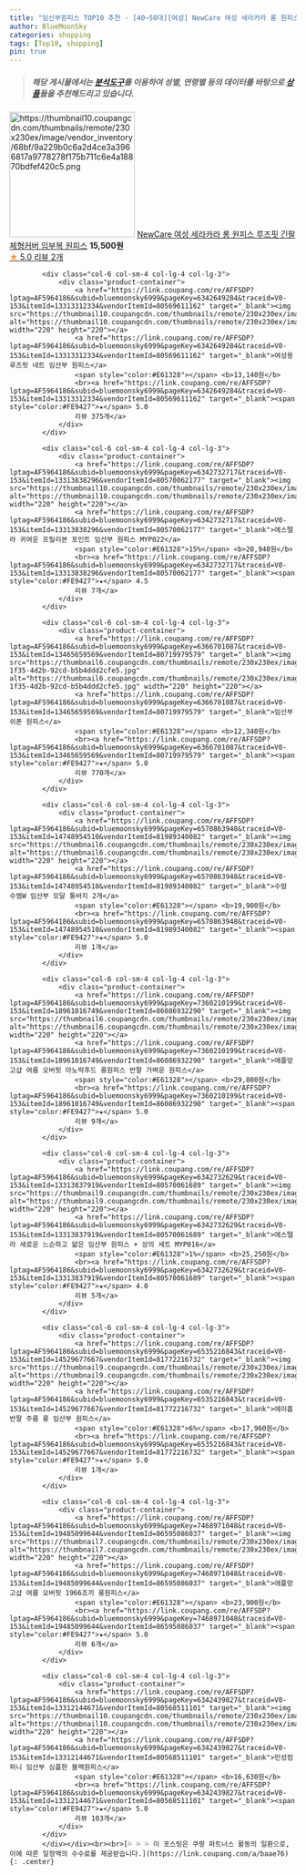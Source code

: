 ```yaml
---
title: "임산부원피스 TOP10 추천 - [40~50대][여성] NewCare 여성 세라카라 롱 원피스 루즈핏 긴팔 체형커버 임부복 원피스"
author: BlueMoonSky
categories: shopping
tags: [Top10, shopping]
pin: true
---
```


> ##### 해당 게시물에서는 [**분석도구**](https://itemscout.io/)를 이용하여 **성별**, **연령별** 등의 데이터를 바탕으로 [**상품**](https://link.coupang.com/a/baae76)들을 추천해드리고 있습니다.
<div class="container"><div class="row">
            <div class="col-6 col-sm-4 col-lg-4 col-lg-3">
                <div class="product-container">
                    <a href="https://link.coupang.com/re/AFFSDP?lptag=AF5964186&subid=bluemoonsky6999&pageKey=7561112448&traceid=V0-153&itemId=19920130671&vendorItemId=87029088271" target="_blank"><img src="https://thumbnail10.coupangcdn.com/thumbnails/remote/230x230ex/image/vendor_inventory/68bf/9a229b0c6a2d4ce3a3966817a9778278f175b711c6e4a18870bdfef420c5.png" alt="https://thumbnail10.coupangcdn.com/thumbnails/remote/230x230ex/image/vendor_inventory/68bf/9a229b0c6a2d4ce3a3966817a9778278f175b711c6e4a18870bdfef420c5.png" width="220" height="220"></a>
                    <a href="https://link.coupang.com/re/AFFSDP?lptag=AF5964186&subid=bluemoonsky6999&pageKey=7561112448&traceid=V0-153&itemId=19920130671&vendorItemId=87029088271" target="_blank">NewCare 여성 세라카라 롱 원피스 루즈핏 긴팔 체형커버 임부복 원피스</a>
                    <span style="color:#E61328"></span> <b>15,500원</b>
                    <br><a href="https://link.coupang.com/re/AFFSDP?lptag=AF5964186&subid=bluemoonsky6999&pageKey=7561112448&traceid=V0-153&itemId=19920130671&vendorItemId=87029088271" target="_blank"><span style="color:#FE9427">★</span> 5.0
                    리뷰 2개</a>
                </div>
            </div>
            
            <div class="col-6 col-sm-4 col-lg-4 col-lg-3">
                <div class="product-container">
                    <a href="https://link.coupang.com/re/AFFSDP?lptag=AF5964186&subid=bluemoonsky6999&pageKey=6342649284&traceid=V0-153&itemId=13313312334&vendorItemId=80569611162" target="_blank"><img src="https://thumbnail10.coupangcdn.com/thumbnails/remote/230x230ex/image/rs_quotation_api/vieugt7w/c0567cf84a7b4826b6c7e35981de213a.jpg" alt="https://thumbnail10.coupangcdn.com/thumbnails/remote/230x230ex/image/rs_quotation_api/vieugt7w/c0567cf84a7b4826b6c7e35981de213a.jpg" width="220" height="220"></a>
                    <a href="https://link.coupang.com/re/AFFSDP?lptag=AF5964186&subid=bluemoonsky6999&pageKey=6342649284&traceid=V0-153&itemId=13313312334&vendorItemId=80569611162" target="_blank">여성용 루즈핏 네트 임산부 원피스</a>
                    <span style="color:#E61328"></span> <b>13,140원</b>
                    <br><a href="https://link.coupang.com/re/AFFSDP?lptag=AF5964186&subid=bluemoonsky6999&pageKey=6342649284&traceid=V0-153&itemId=13313312334&vendorItemId=80569611162" target="_blank"><span style="color:#FE9427">★</span> 5.0
                    리뷰 375개</a>
                </div>
            </div>
            
            <div class="col-6 col-sm-4 col-lg-4 col-lg-3">
                <div class="product-container">
                    <a href="https://link.coupang.com/re/AFFSDP?lptag=AF5964186&subid=bluemoonsky6999&pageKey=6342732717&traceid=V0-153&itemId=13313838296&vendorItemId=80570062177" target="_blank"><img src="https://thumbnail10.coupangcdn.com/thumbnails/remote/230x230ex/image/rs_quotation_api/uhns6eik/e53205b4343d4033a5e26aaf6b9e5e94.jpg" alt="https://thumbnail10.coupangcdn.com/thumbnails/remote/230x230ex/image/rs_quotation_api/uhns6eik/e53205b4343d4033a5e26aaf6b9e5e94.jpg" width="220" height="220"></a>
                    <a href="https://link.coupang.com/re/AFFSDP?lptag=AF5964186&subid=bluemoonsky6999&pageKey=6342732717&traceid=V0-153&itemId=13313838296&vendorItemId=80570062177" target="_blank">에스텔라 귀여운 프릴리본 포인트 임산부 원피스 MYP022</a>
                    <span style="color:#E61328">15%</span> <b>20,940원</b>
                    <br><a href="https://link.coupang.com/re/AFFSDP?lptag=AF5964186&subid=bluemoonsky6999&pageKey=6342732717&traceid=V0-153&itemId=13313838296&vendorItemId=80570062177" target="_blank"><span style="color:#FE9427">★</span> 4.5
                    리뷰 7개</a>
                </div>
            </div>
            
            <div class="col-6 col-sm-4 col-lg-4 col-lg-3">
                <div class="product-container">
                    <a href="https://link.coupang.com/re/AFFSDP?lptag=AF5964186&subid=bluemoonsky6999&pageKey=6366701087&traceid=V0-153&itemId=13465659569&vendorItemId=80719979579" target="_blank"><img src="https://thumbnail6.coupangcdn.com/thumbnails/remote/230x230ex/image/retail/images/2022/02/28/17/5/af46d73e-1f35-4d2b-92cd-b5b4ddd2cfe5.jpg" alt="https://thumbnail6.coupangcdn.com/thumbnails/remote/230x230ex/image/retail/images/2022/02/28/17/5/af46d73e-1f35-4d2b-92cd-b5b4ddd2cfe5.jpg" width="220" height="220"></a>
                    <a href="https://link.coupang.com/re/AFFSDP?lptag=AF5964186&subid=bluemoonsky6999&pageKey=6366701087&traceid=V0-153&itemId=13465659569&vendorItemId=80719979579" target="_blank">임산부 쉬폰 원피스</a>
                    <span style="color:#E61328"></span> <b>12,340원</b>
                    <br><a href="https://link.coupang.com/re/AFFSDP?lptag=AF5964186&subid=bluemoonsky6999&pageKey=6366701087&traceid=V0-153&itemId=13465659569&vendorItemId=80719979579" target="_blank"><span style="color:#FE9427">★</span> 5.0
                    리뷰 770개</a>
                </div>
            </div>
            
            <div class="col-6 col-sm-4 col-lg-4 col-lg-3">
                <div class="product-container">
                    <a href="https://link.coupang.com/re/AFFSDP?lptag=AF5964186&subid=bluemoonsky6999&pageKey=6570863948&traceid=V0-153&itemId=14748954510&vendorItemId=81989340082" target="_blank"><img src="https://thumbnail6.coupangcdn.com/thumbnails/remote/230x230ex/image/vendor_inventory/7cc5/045b94b100d5e3c31007b8adf8edf3dbafa2989f195588d86d8e5e80f72c.jpg" alt="https://thumbnail6.coupangcdn.com/thumbnails/remote/230x230ex/image/vendor_inventory/7cc5/045b94b100d5e3c31007b8adf8edf3dbafa2989f195588d86d8e5e80f72c.jpg" width="220" height="220"></a>
                    <a href="https://link.coupang.com/re/AFFSDP?lptag=AF5964186&subid=bluemoonsky6999&pageKey=6570863948&traceid=V0-153&itemId=14748954510&vendorItemId=81989340082" target="_blank">수맘 수엠W 임산부 모달 통바지 2개</a>
                    <span style="color:#E61328"></span> <b>19,900원</b>
                    <br><a href="https://link.coupang.com/re/AFFSDP?lptag=AF5964186&subid=bluemoonsky6999&pageKey=6570863948&traceid=V0-153&itemId=14748954510&vendorItemId=81989340082" target="_blank"><span style="color:#FE9427">★</span> 5.0
                    리뷰 1개</a>
                </div>
            </div>
            
            <div class="col-6 col-sm-4 col-lg-4 col-lg-3">
                <div class="product-container">
                    <a href="https://link.coupang.com/re/AFFSDP?lptag=AF5964186&subid=bluemoonsky6999&pageKey=7360210199&traceid=V0-153&itemId=18961016749&vendorItemId=86086932290" target="_blank"><img src="https://thumbnail6.coupangcdn.com/thumbnails/remote/230x230ex/image/vendor_inventory/46d6/eac6a0bd9bdde99025538205ef0d2ae3423b9f2c4a8ff91ed0752eec0fc2.jpg" alt="https://thumbnail6.coupangcdn.com/thumbnails/remote/230x230ex/image/vendor_inventory/46d6/eac6a0bd9bdde99025538205ef0d2ae3423b9f2c4a8ff91ed0752eec0fc2.jpg" width="220" height="220"></a>
                    <a href="https://link.coupang.com/re/AFFSDP?lptag=AF5964186&subid=bluemoonsky6999&pageKey=7360210199&traceid=V0-153&itemId=18961016749&vendorItemId=86086932290" target="_blank">애플망고샵 여름 오버핏 아노락후드 롱원피스 반팔 가벼운 원피스</a>
                    <span style="color:#E61328"></span> <b>29,800원</b>
                    <br><a href="https://link.coupang.com/re/AFFSDP?lptag=AF5964186&subid=bluemoonsky6999&pageKey=7360210199&traceid=V0-153&itemId=18961016749&vendorItemId=86086932290" target="_blank"><span style="color:#FE9427">★</span> 5.0
                    리뷰 9개</a>
                </div>
            </div>
            
            <div class="col-6 col-sm-4 col-lg-4 col-lg-3">
                <div class="product-container">
                    <a href="https://link.coupang.com/re/AFFSDP?lptag=AF5964186&subid=bluemoonsky6999&pageKey=6342732629&traceid=V0-153&itemId=13313837919&vendorItemId=80570061689" target="_blank"><img src="https://thumbnail9.coupangcdn.com/thumbnails/remote/230x230ex/image/rs_quotation_api/a8yvy9vx/aac1e6880bbd414a875add4c54a33ab4.jpg" alt="https://thumbnail9.coupangcdn.com/thumbnails/remote/230x230ex/image/rs_quotation_api/a8yvy9vx/aac1e6880bbd414a875add4c54a33ab4.jpg" width="220" height="220"></a>
                    <a href="https://link.coupang.com/re/AFFSDP?lptag=AF5964186&subid=bluemoonsky6999&pageKey=6342732629&traceid=V0-153&itemId=13313837919&vendorItemId=80570061689" target="_blank">에스텔라 새로운 느슨하고 얇은 임산부 원피스 + 상의 세트 MYP016</a>
                    <span style="color:#E61328">1%</span> <b>25,250원</b>
                    <br><a href="https://link.coupang.com/re/AFFSDP?lptag=AF5964186&subid=bluemoonsky6999&pageKey=6342732629&traceid=V0-153&itemId=13313837919&vendorItemId=80570061689" target="_blank"><span style="color:#FE9427">★</span> 4.0
                    리뷰 5개</a>
                </div>
            </div>
            
            <div class="col-6 col-sm-4 col-lg-4 col-lg-3">
                <div class="product-container">
                    <a href="https://link.coupang.com/re/AFFSDP?lptag=AF5964186&subid=bluemoonsky6999&pageKey=6535216843&traceid=V0-153&itemId=14529677667&vendorItemId=81772216732" target="_blank"><img src="https://thumbnail9.coupangcdn.com/thumbnails/remote/230x230ex/image/rs_quotation_api/ncypj169/c3721aaa881a4e18bd2fa7ac57dd6a24.JPG" alt="https://thumbnail9.coupangcdn.com/thumbnails/remote/230x230ex/image/rs_quotation_api/ncypj169/c3721aaa881a4e18bd2fa7ac57dd6a24.JPG" width="220" height="220"></a>
                    <a href="https://link.coupang.com/re/AFFSDP?lptag=AF5964186&subid=bluemoonsky6999&pageKey=6535216843&traceid=V0-153&itemId=14529677667&vendorItemId=81772216732" target="_blank">에이홉 반팔 주름 롱 임산부 원피스</a>
                    <span style="color:#E61328">6%</span> <b>17,960원</b>
                    <br><a href="https://link.coupang.com/re/AFFSDP?lptag=AF5964186&subid=bluemoonsky6999&pageKey=6535216843&traceid=V0-153&itemId=14529677667&vendorItemId=81772216732" target="_blank"><span style="color:#FE9427">★</span> 5.0
                    리뷰 1개</a>
                </div>
            </div>
            
            <div class="col-6 col-sm-4 col-lg-4 col-lg-3">
                <div class="product-container">
                    <a href="https://link.coupang.com/re/AFFSDP?lptag=AF5964186&subid=bluemoonsky6999&pageKey=7468971048&traceid=V0-153&itemId=19485099644&vendorItemId=86595086037" target="_blank"><img src="https://thumbnail7.coupangcdn.com/thumbnails/remote/230x230ex/image/vendor_inventory/0ef2/ee844c22716089ebca1ddd0a109ea356c068c4ffc25a50df59cf47135740.jpg" alt="https://thumbnail7.coupangcdn.com/thumbnails/remote/230x230ex/image/vendor_inventory/0ef2/ee844c22716089ebca1ddd0a109ea356c068c4ffc25a50df59cf47135740.jpg" width="220" height="220"></a>
                    <a href="https://link.coupang.com/re/AFFSDP?lptag=AF5964186&subid=bluemoonsky6999&pageKey=7468971048&traceid=V0-153&itemId=19485099644&vendorItemId=86595086037" target="_blank">애플망고샵 여름 오버핏 1966조끼 롱원피스</a>
                    <span style="color:#E61328"></span> <b>23,900원</b>
                    <br><a href="https://link.coupang.com/re/AFFSDP?lptag=AF5964186&subid=bluemoonsky6999&pageKey=7468971048&traceid=V0-153&itemId=19485099644&vendorItemId=86595086037" target="_blank"><span style="color:#FE9427">★</span> 5.0
                    리뷰 6개</a>
                </div>
            </div>
            
            <div class="col-6 col-sm-4 col-lg-4 col-lg-3">
                <div class="product-container">
                    <a href="https://link.coupang.com/re/AFFSDP?lptag=AF5964186&subid=bluemoonsky6999&pageKey=6342439827&traceid=V0-153&itemId=13312144671&vendorItemId=80568511101" target="_blank"><img src="https://thumbnail10.coupangcdn.com/thumbnails/remote/230x230ex/image/rs_quotation_api/rgh7mnyg/570456d0c5cd4a8bb130db762f3f7d2a.jpg" alt="https://thumbnail10.coupangcdn.com/thumbnails/remote/230x230ex/image/rs_quotation_api/rgh7mnyg/570456d0c5cd4a8bb130db762f3f7d2a.jpg" width="220" height="220"></a>
                    <a href="https://link.coupang.com/re/AFFSDP?lptag=AF5964186&subid=bluemoonsky6999&pageKey=6342439827&traceid=V0-153&itemId=13312144671&vendorItemId=80568511101" target="_blank">민성컴퍼니 임산부 심플한 블랙원피스</a>
                    <span style="color:#E61328"></span> <b>16,630원</b>
                    <br><a href="https://link.coupang.com/re/AFFSDP?lptag=AF5964186&subid=bluemoonsky6999&pageKey=6342439827&traceid=V0-153&itemId=13312144671&vendorItemId=80568511101" target="_blank"><span style="color:#FE9427">★</span> 5.0
                    리뷰 103개</a>
                </div>
            </div>
            </div></div><br><br>[💦 💦 💦 이 포스팅은 쿠팡 파트너스 활동의 일환으로, 이에 따른 일정액의 수수료를 제공받습니다.](https://link.coupang.com/a/baae76){: .center}